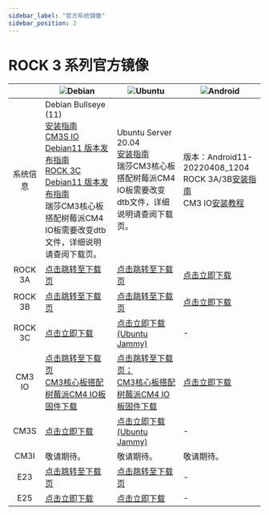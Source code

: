 ```yaml
---
sidebar_label: "官方系统镜像"
sidebar_position: 2
---
```


# ROCK 3 系列官方镜像

|          | ![Debian](/img/Debian-logo.webp)                                                                                                                                                                                                                                                                                                                                                | ![Ubuntu](/img/Ubuntu-logo.webp)                                                                                                                                                         | ![Android](/img/Android-Logo.webp)                                                                                                                                                          |
| :------: | ------------------------------------------------------------------------------------------------------------------------------------------------------------------------------------------------------------------------------------------------------------------------------------------------------------------------------------------------------------------------------- | ---------------------------------------------------------------------------------------------------------------------------------------------------------------------------------------- | ------------------------------------------------------------------------------------------------------------------------------------------------------------------------------------------- |
| 系统信息 | Debian Bullseye (11)<br/>[安装指南](https://wiki.radxa.com/Rock3/Debian)<br/>[CM3S IO Debian11 版本发布指南](https://forum.radxa.com/t/230331-system-release-notice-for-rock-3c/15678)<br/>[ROCK 3C Debian11 版本发布指南](https://forum.radxa.com/t/230428-system-release-notice-for-rock-3c/16282)<br/>瑞莎CM3核心板搭配树莓派CM4 IO板需要改变dtb文件，详细说明请查阅下载页。 | Ubuntu Server 20.04<br/>[安装指南](https://wiki.radxa.com/Rock3/Ubuntu)<br/>瑞莎CM3核心板搭配树莓派CM4 IO板需要改变dtb文件，详细说明请查阅下载页。                                       | 版本：Android11-20220408_1204<br/>ROCK 3A/3B[安装指南](https://wiki.radxa.com/Rock3/install/usb-install)<br/>CM3 IO[安装教程](https://wiki.radxa.com/Rock3/installusb-install-radxa-cm3-io) |
| ROCK 3A  | [点击跳转至下载页](https://github.com/radxa-build/rock-3a/releases/latest)                                                                                                                                                                                                                                                                                                      | [点击跳转至下载页](https://github.com/radxa-build/rock-3a/releases/latest)                                                                                                               | [点击立即下载](https://dl.radxa.com/rock3/images/android/rock3a-android11-20220408_1204-gpt.img.xz)                                                                                         |
| ROCK 3B  | [点击跳转至下载页](https://github.com/radxa-build/rock-3b/releases/latest)                                                                                                                                                                                                                                                                                                      | [点击跳转至下载页](https://github.com/radxa-build/rock-3b/releases/latest)                                                                                                               | [点击立即下载](https://dl.radxa.com/rock3/images/android/rock3b-android11-20220408_1204-gpt.img.xz)                                                                                         |
| ROCK 3C  | [点击立即下载](https://github.com/radxa-build/rock-3c/releases/download/b36/rock-3c_debian_bullseye_xfce_b36.img.xz)                                                                                                                                                                                                                                                            | [点击立即下载(Ubuntu Jammy)](https://github.com/radxa-build/rock-3c/releases/download/b36/rock-3c_ubuntu_jammy_cli_b36.img.xz)                                                           | -                                                                                                                                                                                           |
|  CM3 IO  | [点击跳转至下载页](https://github.com/radxa-build/radxa-cm3-io/releases/latest)<br/>[CM3核心板搭配树莓派CM4 IO板固件下载](https://github.com/radxa-build/radxa-cm3-io/releases/latest)                                                                                                                                                                                          | [点击跳转至下载页；](https://github.com/radxa-build/radxa-cm3-io/releases/latest)<br/>[CM3核心板搭配树莓派CM4 IO板固件下载](https://github.com/radxa-build/radxa-cm3-io/releases/latest) | [点击立即下载](https://dl.radxa.com/rock3/images/android/rock_cm3io-android11-20220408_1204-gpt.img.xz)                                                                                     |
|   CM3S   | [点击立即下载](https://github.com/radxa-build/radxa-cm3-sodimm-io/releases/download/b27/radxa-cm3-sodimm-io_debian_bullseye_xfce_b27.img.xz)                                                                                                                                                                                                                                    | [点击立即下载(Ubuntu Jammy)](https://github.com/radxa-build/radxa-cm3-sodimm-io/releases/download/b27/radxa-cm3-sodimm-io_ubuntu_jammy_cli_b27.img.xz)                                   | -                                                                                                                                                                                           |
|   CM3I   | 敬请期待。                                                                                                                                                                                                                                                                                                                                                                      | 敬请期待。                                                                                                                                                                               | 敬请期待。                                                                                                                                                                                  |
|   E23    | [点击跳转至下载页](https://github.com/radxa-build/radxa-e23/releases/latest)                                                                                                                                                                                                                                                                                                    | [点击跳转至下载页](https://github.com/radxa-build/radxa-e23/releases/latest)                                                                                                             | -                                                                                                                                                                                           |
|   E25    | [点击立即下载](https://github.com/radxa/debos-radxa/releases/download/20221028-0344/radxa-e25-debian-bullseye-xfce4-arm64-20221028-0509-gpt.img.xz)                                                                                                                                                                                                                             | [点击立即下载](https://github.com/radxa/debos-radxa/releases/download/20221028-0344/radxa-e25-ubuntu-focal-server-arm64-20221028-0448-gpt.img.xz)                                        | -                                                                                                                                                                                           |
